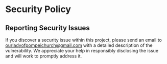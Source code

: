 # Security Policy

## Reporting Security Issues

If you discover a security issue within this project, please send an email to [ourladyofpompeichurch@gmail.com](mailto:ourladyofpompeichurch@gmail.com) with a detailed description of the vulnerability. We appreciate your help in responsibly disclosing the issue and will work to promptly address it.
